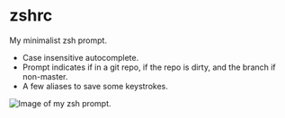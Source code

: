 # zshrc
My minimalist zsh prompt.

- Case insensitive autocomplete.
- Prompt indicates if in a git repo, if the repo is dirty, and the branch if non-master.
- A few aliases to save some keystrokes.

![Image of my zsh prompt.](http://austinhenley.com/images/zshprompt.png)
